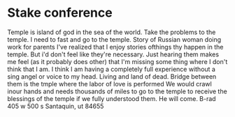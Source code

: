 # Stake conference

Temple is island of god in the sea of the world. Take the problems to the temple.
I need to fast and go to the temple.
Story of Russian woman doing work for parents
I've realized that I enjoy stories ofthings thy happen in the temple. But i'd don't feel like they're necessary. Just hearing them makes me feel (as it probably does other) that I'm missing some thing where I don't think that I am. I think I am having a completely full experience without a sing angel or voice to my head.
Living and land of dead. Bridge between them is the tmple where the labor of love is performed
We would crawl inour hands and needs thousands of miles to go to the temple to receive the blessings of the temple if we fully understood them.
He will come.
B-rad
405 w 500 s
Santaquin, ut 84655
